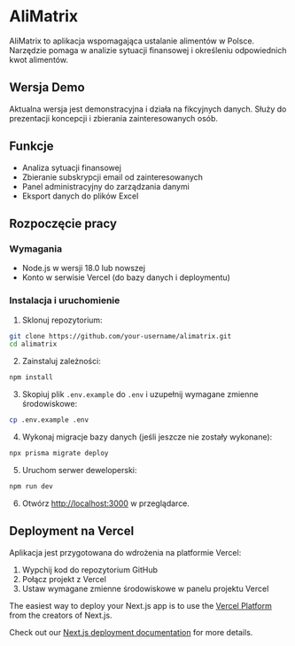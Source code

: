 # AliMatrix

AliMatrix to aplikacja wspomagająca ustalanie alimentów w Polsce. Narzędzie pomaga w analizie sytuacji finansowej i określeniu odpowiednich kwot alimentów.

## Wersja Demo

Aktualna wersja jest demonstracyjna i działa na fikcyjnych danych. Służy do prezentacji koncepcji i zbierania zainteresowanych osób.

## Funkcje

- Analiza sytuacji finansowej
- Zbieranie subskrypcji email od zainteresowanych
- Panel administracyjny do zarządzania danymi
- Eksport danych do plików Excel

## Rozpoczęcie pracy

### Wymagania

- Node.js w wersji 18.0 lub nowszej
- Konto w serwisie Vercel (do bazy danych i deploymentu)

### Instalacja i uruchomienie

1. Sklonuj repozytorium:

```bash
git clone https://github.com/your-username/alimatrix.git
cd alimatrix
```

2. Zainstaluj zależności:

```bash
npm install
```

3. Skopiuj plik `.env.example` do `.env` i uzupełnij wymagane zmienne środowiskowe:

```bash
cp .env.example .env
```

4. Wykonaj migracje bazy danych (jeśli jeszcze nie zostały wykonane):

```bash
npx prisma migrate deploy
```

5. Uruchom serwer deweloperski:

```bash
npm run dev
```

6. Otwórz [http://localhost:3000](http://localhost:3000) w przeglądarce.

## Deployment na Vercel

Aplikacja jest przygotowana do wdrożenia na platformie Vercel:

1. Wypchij kod do repozytorium GitHub
2. Połącz projekt z Vercel
3. Ustaw wymagane zmienne środowiskowe w panelu projektu Vercel

The easiest way to deploy your Next.js app is to use the [Vercel Platform](https://vercel.com/new?utm_medium=default-template&filter=next.js&utm_source=create-next-app&utm_campaign=create-next-app-readme) from the creators of Next.js.

Check out our [Next.js deployment documentation](https://nextjs.org/docs/app/building-your-application/deploying) for more details.
